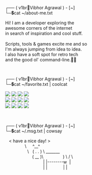<div align="left">
    <p>
        <span>┌── ( v1br🔸Vibhor Agrawal ) - [~]</span><br/>
        <span>└─💲cat ~/about-me.txt</span><br/>
    </p>
    <p>
        <span>Hi! I am a developer exploring the</span><br/>
        <span>awesome corners of the internet</span><br/>
        <span>in search of inspiration and cool stuff.</span><br/>
        <span></span><br/>
        <span>Scripts, tools & games excite me and so </span><br/>
        <span>I'm always jumping from idea to idea.</span><br/>
        <span>I also have a soft spot for retro tech</span><br/>
        <span>and the good ol' command-line.✌🏼</span><br/>
    </p><br />
    <p>
        <span>┌── ( v1br🔸Vibhor Agrawal ) - [~]</span><br/>
        <span>└─💲cat ~/favorite.txt | coolcat</span><br/>
    </p>
    <p>
        <span>
            <img src="https://img.shields.io/badge/c++-292929?logo=cplusplus&logoColor=8e4ae0">
            <img src="https://img.shields.io/badge/python-292929?logo=python">
            <img src="https://img.shields.io/badge/typescript-292929?logo=typescript">
            <img src="https://img.shields.io/badge/javascript-292929?logo=javascript">
        </span><br/>
        <span>
            <img src="https://img.shields.io/badge/node-292929?logo=nodedotjs">
            <img src="https://img.shields.io/badge/react-292929?logo=react">
            <img src="https://img.shields.io/badge/tailwind-292929?logo=tailwindcss">
            <img src="https://img.shields.io/badge/express-292929?logo=express">
        </span><br/>
        <span>
            <img src="https://img.shields.io/badge/postgresql-292929?logo=postgresql">
            <img src="https://img.shields.io/badge/bash-292929?logo=gnubash">
            <img src="https://img.shields.io/badge/bun-292929?logo=bun">
            <img src="https://img.shields.io/badge/git-292929?logo=git">
        </span><br/>
    </p><br />
    <p>
        <span>┌── ( v1br🔸Vibhor Agrawal ) - [~]</span><br/>
        <span>└─💲cat ~/.msg.txt | cowsay</span><br/>
    </p>
    <p> <!-- space-purgatory-lol -->
        <span>&nbsp;&nbsp;&nbsp;< have a nice day! ></span><br/>
        <span>&nbsp;&nbsp;&nbsp;&nbsp;&nbsp;&nbsp;&nbsp;&nbsp;&nbsp;&nbsp;&nbsp;&nbsp;&nbsp;&nbsp;&nbsp;&nbsp;\&nbsp;&nbsp;&nbsp;&nbsp;&nbsp;^__^</span><br/>
        <span>&nbsp;&nbsp;&nbsp;&nbsp;&nbsp;&nbsp;&nbsp;&nbsp;&nbsp;&nbsp;&nbsp;&nbsp;&nbsp;&nbsp;&nbsp;&nbsp;&nbsp;&nbsp;\&nbsp;&nbsp;&nbsp;( . . ) \ _______</span><br/>
        <span>&nbsp;&nbsp;&nbsp;&nbsp;&nbsp;&nbsp;&nbsp;&nbsp;&nbsp;&nbsp;&nbsp;&nbsp;&nbsp;&nbsp;&nbsp;&nbsp;&nbsp;&nbsp;&nbsp;&nbsp;&nbsp;&nbsp;( __ )\&nbsp;&nbsp;&nbsp;&nbsp;&nbsp;&nbsp;&nbsp;&nbsp;&nbsp;&nbsp;&nbsp;&nbsp;&nbsp;&nbsp;&nbsp;&nbsp;) \ / \ </span><br/>
        <span>&nbsp;&nbsp;&nbsp;&nbsp;&nbsp;&nbsp;&nbsp;&nbsp;&nbsp;&nbsp;&nbsp;&nbsp;&nbsp;&nbsp;&nbsp;&nbsp;&nbsp;&nbsp;&nbsp;&nbsp;&nbsp;&nbsp;&nbsp;&nbsp;&nbsp;&nbsp;&nbsp;&nbsp;&nbsp;&nbsp;&nbsp;| |--------w&nbsp;&nbsp;|</span><br/>
        <span>&nbsp;&nbsp;&nbsp;&nbsp;&nbsp;&nbsp;&nbsp;&nbsp;&nbsp;&nbsp;&nbsp;&nbsp;&nbsp;&nbsp;&nbsp;&nbsp;&nbsp;&nbsp;&nbsp;&nbsp;&nbsp;&nbsp;&nbsp;&nbsp;&nbsp;&nbsp;&nbsp;&nbsp;&nbsp;&nbsp;&nbsp;|&nbsp;|&nbsp;&nbsp;&nbsp;&nbsp;&nbsp;&nbsp;&nbsp;&nbsp;&nbsp;&nbsp;&nbsp;&nbsp;&nbsp;|&nbsp;|</span><br/>
    </p>
</div>